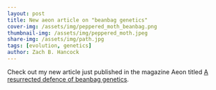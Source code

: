 ```yaml
---
layout: post
title: New aeon article on "beanbag genetics"
cover-img: /assets/img/peppered_moth_beanbag.png
thumbnail-img: /assets/img/peppered_moth.jpeg
share-img: /assets/img/path.jpg
tags: [evolution, genetics]
author: Zach B. Hancock
---
```


Check out my new article just published in the magazine Aeon titled [A resurrected defence of beanbag genetics](https://aeon.co/essays/a-resurrected-defence-of-beanbag-genetics).
